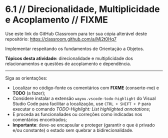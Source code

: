 # 6.1 // Direcionalidade, Multiplicidade e Acoplamento // FIXME

Use este link do GitHub Classroom para ter sua cópia alterável deste repositório: <https://classroom.github.com/a/Mj2t0Hq7>

Implementar respeitando os fundamentos de Orientação a Objetos.

**Tópicos desta atividade:** direcionalidade e multiplicidade dos relacionamentos e questões de acoplamento e dependência.

---

Siga as orientações:

- Localizar no código-fonte os comentários com **FIXME** (conserte-me) e **TODO** (a fazer);
- Considere instalar a extensão `wayou.vscode-todo-highlight` do Visual Studio Code para facilitar a localização, use `CTRL + SHIFT + P` para executar o comando _TODO-Highlight: List highlighted annotations_;
- E proceda as funcionaliades ou correções como indicadas nos comentários encontrados;
- **Importante**: deve-se encapsular e proteger (garantir o que é privado e/ou constante) o estado sem quebrar a bidirecionalidade.
